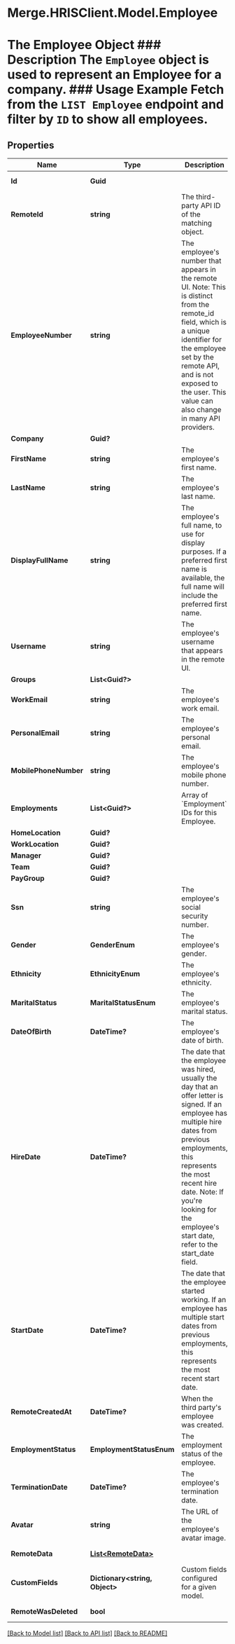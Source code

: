 # Merge.HRISClient.Model.Employee
# The Employee Object ### Description The `Employee` object is used to represent an Employee for a company.  ### Usage Example Fetch from the `LIST Employee` endpoint and filter by `ID` to show all employees.

## Properties

Name | Type | Description | Notes
------------ | ------------- | ------------- | -------------
**Id** | **Guid** |  | [optional] [readonly] 
**RemoteId** | **string** | The third-party API ID of the matching object. | [optional] 
**EmployeeNumber** | **string** | The employee&#39;s number that appears in the remote UI. Note: This is distinct from the remote_id field, which is a unique identifier for the employee set by the remote API, and is not exposed to the user. This value can also change in many API providers. | [optional] 
**Company** | **Guid?** |  | [optional] 
**FirstName** | **string** | The employee&#39;s first name. | [optional] 
**LastName** | **string** | The employee&#39;s last name. | [optional] 
**DisplayFullName** | **string** | The employee&#39;s full name, to use for display purposes. If a preferred first name is available, the full name will include the preferred first name. | [optional] 
**Username** | **string** | The employee&#39;s username that appears in the remote UI. | [optional] 
**Groups** | **List&lt;Guid?&gt;** |  | [optional] 
**WorkEmail** | **string** | The employee&#39;s work email. | [optional] 
**PersonalEmail** | **string** | The employee&#39;s personal email. | [optional] 
**MobilePhoneNumber** | **string** | The employee&#39;s mobile phone number. | [optional] 
**Employments** | **List&lt;Guid?&gt;** | Array of &#x60;Employment&#x60; IDs for this Employee. | [optional] 
**HomeLocation** | **Guid?** |  | [optional] 
**WorkLocation** | **Guid?** |  | [optional] 
**Manager** | **Guid?** |  | [optional] 
**Team** | **Guid?** |  | [optional] 
**PayGroup** | **Guid?** |  | [optional] 
**Ssn** | **string** | The employee&#39;s social security number. | [optional] 
**Gender** | **GenderEnum** | The employee&#39;s gender. | [optional] 
**Ethnicity** | **EthnicityEnum** | The employee&#39;s ethnicity. | [optional] 
**MaritalStatus** | **MaritalStatusEnum** | The employee&#39;s marital status. | [optional] 
**DateOfBirth** | **DateTime?** | The employee&#39;s date of birth. | [optional] 
**HireDate** | **DateTime?** | The date that the employee was hired, usually the day that an offer letter is signed. If an employee has multiple hire dates from previous employments, this represents the most recent hire date. Note: If you&#39;re looking for the employee&#39;s start date, refer to the start_date field. | [optional] 
**StartDate** | **DateTime?** | The date that the employee started working. If an employee has multiple start dates from previous employments, this represents the most recent start date. | [optional] 
**RemoteCreatedAt** | **DateTime?** | When the third party&#39;s employee was created. | [optional] 
**EmploymentStatus** | **EmploymentStatusEnum** | The employment status of the employee. | [optional] 
**TerminationDate** | **DateTime?** | The employee&#39;s termination date. | [optional] 
**Avatar** | **string** | The URL of the employee&#39;s avatar image. | [optional] 
**RemoteData** | [**List&lt;RemoteData&gt;**](RemoteData.md) |  | [optional] [readonly] 
**CustomFields** | **Dictionary&lt;string, Object&gt;** | Custom fields configured for a given model. | [optional] 
**RemoteWasDeleted** | **bool** |  | [optional] [readonly] 

[[Back to Model list]](../README.md#documentation-for-models) [[Back to API list]](../README.md#documentation-for-api-endpoints) [[Back to README]](../README.md)

